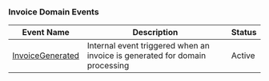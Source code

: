 ### Invoice Domain Events

| Event Name                                 | Description                                                                 | Status |
| ------------------------------------------ | --------------------------------------------------------------------------- | ------ |
| [InvoiceGenerated](./invoice-generated.md) | Internal event triggered when an invoice is generated for domain processing | Active |
